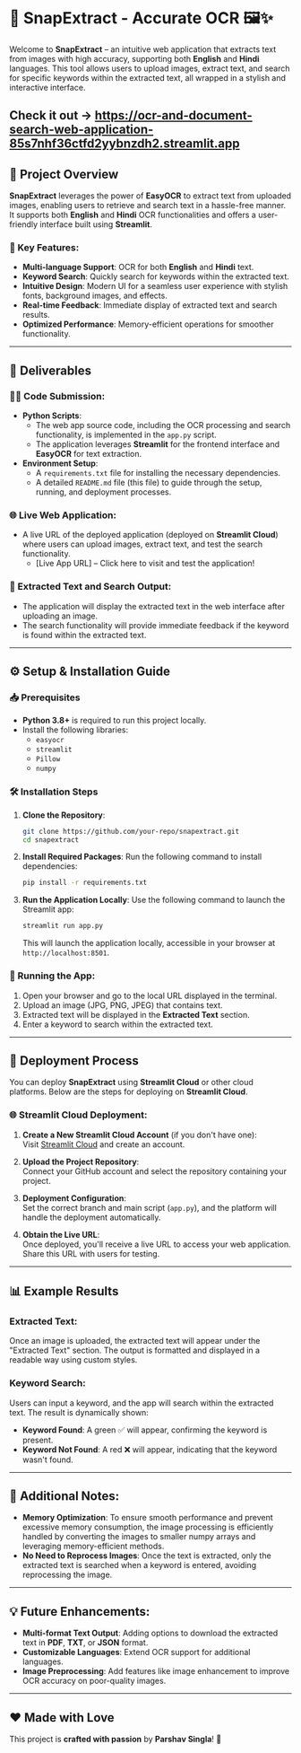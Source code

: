 # 📜 SnapExtract - Accurate OCR 🖼️✨

Welcome to **SnapExtract** – an intuitive web application that extracts text from images with high accuracy, supporting both **English** and **Hindi** languages. This tool allows users to upload images, extract text, and search for specific keywords within the extracted text, all wrapped in a stylish and interactive interface. 

Check it out -> https://ocr-and-document-search-web-application-85s7nhf36ctfd2yybnzdh2.streamlit.app
---

## 🚀 Project Overview

**SnapExtract** leverages the power of **EasyOCR** to extract text from uploaded images, enabling users to retrieve and search text in a hassle-free manner. It supports both **English** and **Hindi** OCR functionalities and offers a user-friendly interface built using **Streamlit**.

### 🌟 Key Features:
- **Multi-language Support**: OCR for both **English** and **Hindi** text.
- **Keyword Search**: Quickly search for keywords within the extracted text.
- **Intuitive Design**: Modern UI for a seamless user experience with stylish fonts, background images, and effects.
- **Real-time Feedback**: Immediate display of extracted text and search results.
- **Optimized Performance**: Memory-efficient operations for smoother functionality.

---

## 📁 Deliverables

### 🧑‍💻 Code Submission:
- **Python Scripts**:
    - The web app source code, including the OCR processing and search functionality, is implemented in the `app.py` script.
    - The application leverages **Streamlit** for the frontend interface and **EasyOCR** for text extraction.
- **Environment Setup**:
    - A `requirements.txt` file for installing the necessary dependencies.
    - A detailed `README.md` file (this file) to guide through the setup, running, and deployment processes.

### 🌐 Live Web Application:
- A live URL of the deployed application (deployed on **Streamlit Cloud**) where users can upload images, extract text, and test the search functionality.
    - [Live App URL] – Click here to visit and test the application!

### 📜 Extracted Text and Search Output:
- The application will display the extracted text in the web interface after uploading an image.
- The search functionality will provide immediate feedback if the keyword is found within the extracted text.

---

## ⚙️ Setup & Installation Guide

### 📥 Prerequisites
- **Python 3.8+** is required to run this project locally.
- Install the following libraries:
  - `easyocr`
  - `streamlit`
  - `Pillow`
  - `numpy`

### 🛠️ Installation Steps
1. **Clone the Repository**:
    ```bash
    git clone https://github.com/your-repo/snapextract.git
    cd snapextract
    ```

2. **Install Required Packages**:
    Run the following command to install dependencies:
    ```bash
    pip install -r requirements.txt
    ```

3. **Run the Application Locally**:
    Use the following command to launch the Streamlit app:
    ```bash
    streamlit run app.py
    ```
    This will launch the application locally, accessible in your browser at `http://localhost:8501`.

### 🧪 Running the App:
1. Open your browser and go to the local URL displayed in the terminal.
2. Upload an image (JPG, PNG, JPEG) that contains text.
3. Extracted text will be displayed in the **Extracted Text** section.
4. Enter a keyword to search within the extracted text.

---

## 🚀 Deployment Process

You can deploy **SnapExtract** using **Streamlit Cloud** or other cloud platforms. Below are the steps for deploying on **Streamlit Cloud**.

### 🌐 Streamlit Cloud Deployment:
1. **Create a New Streamlit Cloud Account** (if you don't have one):  
    Visit [Streamlit Cloud](https://streamlit.io/cloud) and create an account.
    
2. **Upload the Project Repository**:  
    Connect your GitHub account and select the repository containing your project.

3. **Deployment Configuration**:  
    Set the correct branch and main script (`app.py`), and the platform will handle the deployment automatically.

4. **Obtain the Live URL**:  
    Once deployed, you'll receive a live URL to access your web application. Share this URL with users for testing.

---

## 📊 Example Results

### **Extracted Text**:
Once an image is uploaded, the extracted text will appear under the "Extracted Text" section. The output is formatted and displayed in a readable way using custom styles.

### **Keyword Search**:
Users can input a keyword, and the app will search within the extracted text. The result is dynamically shown:
- **Keyword Found**: A green ✅ will appear, confirming the keyword is present.
- **Keyword Not Found**: A red ❌ will appear, indicating that the keyword wasn't found.

---

## 📌 Additional Notes:
- **Memory Optimization**: To ensure smooth performance and prevent excessive memory consumption, the image processing is efficiently handled by converting the images to smaller numpy arrays and leveraging memory-efficient methods.
- **No Need to Reprocess Images**: Once the text is extracted, only the extracted text is searched when a keyword is entered, avoiding reprocessing the image.

---

## 💡 Future Enhancements:
- **Multi-format Text Output**: Adding options to download the extracted text in **PDF**, **TXT**, or **JSON** format.
- **Customizable Languages**: Extend OCR support for additional languages.
- **Image Preprocessing**: Add features like image enhancement to improve OCR accuracy on poor-quality images.

---

## ❤️ Made with Love
This project is **crafted with passion** by **Parshav Singla**! 🧡
